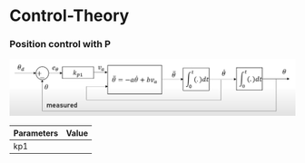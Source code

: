 # Control-Theory
### Position control with P 

![](Img/Img1.png)

|Parameters | Value |
|---|---|
|kp1 | |
